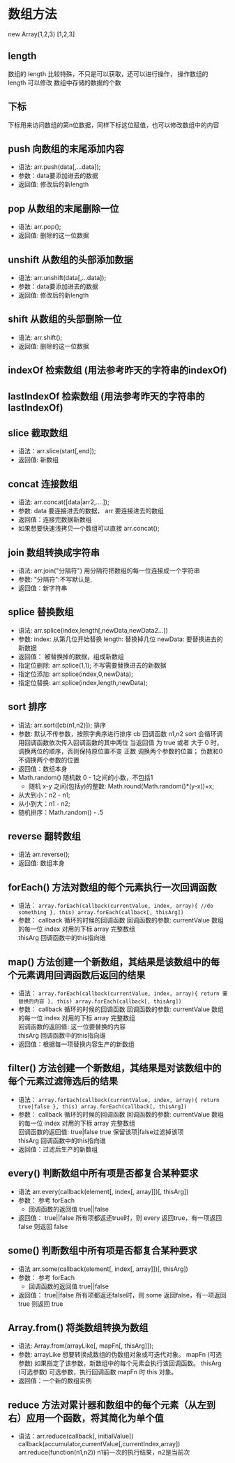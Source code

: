 # 数组方法
new Array(1,2,3) 
[1,2,3]

## length 
数组的 length 比较特殊，不只是可以获取，还可以进行操作，
操作数组的 length 可以修改 数组中存储的数据的个数

## 下标
下标用来访问数组的第n位数据，同样下标这位赋值，也可以修改数组中的内容

## push 向数组的末尾添加内容
- 语法: arr.push(data[,...data]);
- 参数：data要添加进去的数据
- 返回值: 修改后的新length

## pop 从数组的末尾删除一位
- 语法: arr.pop();
- 返回值: 删除的这一位数据

## unshift 从数组的头部添加数据
- 语法: arr.unshift(data[,...data]);
- 参数：data要添加进去的数据
- 返回值: 修改后的新length

## shift 从数组的头部删除一位
- 语法: arr.shift();
- 返回值: 删除的这一位数据

## indexOf 检索数组 (用法参考昨天的字符串的indexOf)
## lastIndexOf 检索数组 (用法参考昨天的字符串的lastIndexOf)
## slice 截取数组
- 语法：arr.slice(start[,end]);
- 返回值: 新数组

## concat 连接数组
- 语法: arr.concat([data|arr2,....]);
- 参数: 
    data 要连接进去的数据，
    arr 要连接进去的数组
- 返回值：连接完数据新数组
- 如果想要快速浅拷贝一个数组可以直接 arr.concat();

## join 数组转换成字符串
- 语法: arr.join("分隔符") 用分隔符把数组的每一位连接成一个字符串
- 参数: "分隔符":不写默认是,
- 返回值：新字符串

## splice 替换数组
- 语法: arr.splice(index,length[,newData,newData2...])
- 参数: 
    index: 从第几位开始替换
    length: 替换掉几位
    newData: 要替换进去的新数据
- 返回值：
    被替换掉的数据，组成新数组
- 指定位删除: arr.splice(1,1); 不写需要替换进去的新数据
- 指定位添加: arr.splice(index,0,newData);
- 指定位替换: arr.splice(index,length,newData); 

## sort 排序
- 语法: arr.sort([cb(n1,n2)]); 排序
- 参数: 
        默认不传参数，按照字典序进行排序
        cb 回调函数
            n1,n2 sort 会循环调用回调函数依次传入回调函数的其中两位
            当返回值 为 true 或者 大于 0 时，调换两位的顺序，否则保持原位置不变
            正数     调换两个参数的位置；
            负数和0  不调换两个参数的位置
- 返回值：数组本身   
- Math.random() 随机数 0 - 1之间的小数，不包括1
    - 随机 x-y 之间(包括y)的整数: Math.round(Math.random()*(y-x))+x;   
- 从大到小：n2 - n1;
- 从小到大：n1 - n2;
- 随机排序：Math.random() - .5    

## reverse 翻转数组
- 语法 arr.reverse();
- 返回值: 数组本身

## forEach() 方法对数组的每个元素执行一次回调函数
- 语法：
    `
        array.forEach(callback(currentValue, index, array){
        //do something
         }, this)
        array.forEach(callback[, thisArg])
    `
- 参数：
    callback
        循环的时候的回调函数
        回调函数的参数:
              currentValue 数组的每一位
              index 对用的下标
              array 完整数组  
    thisArg
        回调函数中的this指向谁

## map() 方法创建一个新数组，其结果是该数组中的每个元素调用回调函数后返回的结果
- 语法：
    `
        array.forEach(callback(currentValue, index, array){
            return 要替换的内容
         }, this)
        array.forEach(callback[, thisArg])
    `
- 参数：
    callback
        循环的时候的回调函数
        回调函数的参数:
              currentValue 数组的每一位
              index 对用的下标
              array 完整数组  
         回调函数的返回值: 这一位要替换的内容      
    thisArg
        回调函数中的this指向谁       
- 返回值：根据每一项替换内容生产的新数组

## filter() 方法创建一个新数组，其结果是对该数组中的每个元素过滤筛选后的结果
- 语法：
    `
        array.forEach(callback(currentValue, index, array){
            return true|false
         }, this)
        array.forEach(callback[, thisArg])
    `
- 参数：
    callback
        循环的时候的回调函数
        回调函数的参数:
              currentValue 数组的每一位
              index 对用的下标
              array 完整数组  
         回调函数的返回值: true|false  true 保留该项|false过滤掉该项    
    thisArg
        回调函数中的this指向谁       
- 返回值：过滤后生产的新数组

## every() 判断数组中所有项是否都复合某种要求
- 语法 arr.every(callback(element[, index[, array]])[, thisArg])
- 参数： 参考 forEach
    - 回调函数的返回值 true||false
- 返回值：
    true||false 所有项都返还true时，则 every 返回true，有一项返回 false 则返回 false   

## some() 判断数组中所有项是否都复合某种要求
- 语法 arr.some(callback(element[, index[, array]])[, thisArg])
- 参数： 参考 forEach
    - 回调函数的返回值 true||false
- 返回值：
    true||false 所有项都返还false时，则 some 返回false，有一项返回 true 则返回 true  

## Array.from() 将类数组转换为数组
- 语法: Array.from(arrayLike[, mapFn[, thisArg]]);
- 参数: arrayLike
            想要转换成数组的伪数组对象或可迭代对象。
        mapFn (可选参数)
            如果指定了该参数，新数组中的每个元素会执行该回调函数。
        thisArg (可选参数)
            可选参数，执行回调函数 mapFn 时 this 对象。
- 返回值：一个新的数组实例            

## reduce 方法对累计器和数组中的每个元素（从左到右）应用一个函数，将其简化为单个值

- 语法：arr.reduce(callback[, initialValue])
    callback(accumulator,currentValue[,currentIndex,array])
    arr.reduce(function(n1,n2))
    n1前一次的执行结果，n2是当前次